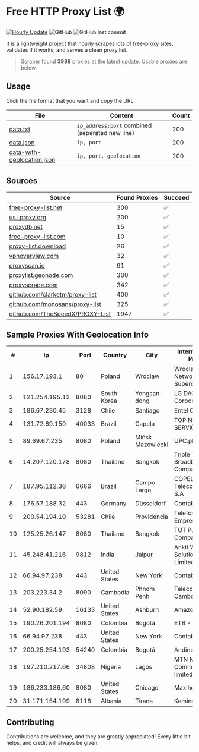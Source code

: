 
# Free HTTP Proxy List 🌍

[![Hourly Update](https://github.com/mertguvencli/http-proxy-list/actions/workflows/main.yml/badge.svg?branch=main)](https://github.com/mertguvencli/http-proxy-list/actions/workflows/main.yml)
![GitHub](https://img.shields.io/github/license/mertguvencli/http-proxy-list)
![GitHub last commit](https://img.shields.io/github/last-commit/mertguvencli/http-proxy-list)

It is a lightweight project that hourly scrapes lots of free-proxy sites, validates if it works, and serves a clean proxy list.


> Scraper found **3988** proxies at the latest update. Usable proxies are below.

## Usage

Click the file format that you want and copy the URL.


|File|Content|Count|
|----|-------|-----|
|[data.txt](https://raw.githubusercontent.com/mertguvencli/http-proxy-list/main/proxy-list/data.txt)|`ip_address:port` combined (seperated new line)|200|
|[data.json](https://raw.githubusercontent.com/mertguvencli/http-proxy-list/main/proxy-list/data.json)|`ip, port`|200|
|[data-with-geolocation.json](https://raw.githubusercontent.com/mertguvencli/http-proxy-list/main/proxy-list/data-with-geolocation.json)|`ip, port, geolocation`|200|

## Sources

|Source|Found Proxies|Succeed|
|------|-------------|-------|
|[free-proxy-list.net](https://free-proxy-list.net)|300|✅|
|[us-proxy.org](https://www.us-proxy.org)|200|✅|
|[proxydb.net](http://proxydb.net)|15|✅|
|[free-proxy-list.com](https://free-proxy-list.com/?page=&port=&type%5B%5D=http&type%5B%5D=https&up_time=0&search=Search)|10|✅|
|[proxy-list.download](https://www.proxy-list.download/HTTP)|26|✅|
|[vpnoverview.com](https://vpnoverview.com/privacy/anonymous-browsing/free-proxy-servers)|32|✅|
|[proxyscan.io](https://www.proxyscan.io)|91|✅|
|[proxylist.geonode.com](https://proxylist.geonode.com/api/proxy-list?limit=300&page=1&sort_by=lastChecked&sort_type=desc&protocols=http,https)|300|✅|
|[proxyscrape.com](https://api.proxyscrape.com/v2/?request=displayproxies&protocol=http&timeout=10000&country=all&ssl=all&anonymity=all)|342|✅|
|[github.com/clarketm/proxy-list](https://raw.githubusercontent.com/clarketm/proxy-list/master/proxy-list-raw.txt)|400|✅|
|[github.com/monosans/proxy-list](https://raw.githubusercontent.com/monosans/proxy-list/main/proxies/http.txt)|325|✅|
|[github.com/TheSpeedX/PROXY-List](https://raw.githubusercontent.com/TheSpeedX/PROXY-List/master/http.txt)|1947|✅|


## Sample Proxies With Geolocation Info

|#|Ip|Port|Country|City|Internet Service Provider|
|-|--|----|-------|----|-------------------------|
|1|156.17.193.1|80|Poland|Wroclaw|Wroclaw Centre of Networking and Supercomputing|
|2|121.254.195.12|8080|South Korea|Yongsan-dong|LG DACOM Corporation|
|3|186.67.230.45|3128|Chile|Santiago|Entel Chile S.A.|
|4|131.72.69.150|40033|Brazil|Capela|TOP NET SERVIÔOS LTDA|
|5|89.69.67.235|8080|Poland|Mińsk Mazowiecki|UPC.pl|
|6|14.207.120.178|8080|Thailand|Bangkok|Triple T Broadband Public Company Limited|
|7|187.95.112.36|6666|Brazil|Campo Largo|COPEL Telecomunicações S.A|
|8|176.57.188.32|443|Germany|Düsseldorf|Contabo GmbH|
|9|200.54.194.10|53281|Chile|Providencia|Telefonica Empresas|
|10|125.25.26.147|8080|Thailand|Bangkok|TOT Public Company Limited|
|11|45.248.41.216|9812|India|Jaipur|Ankit Wi-fi Solution Private Limited|
|12|66.94.97.238|443|United States|New York|Contabo Inc.|
|13|203.223.34.2|8090|Cambodia|Phnom Penh|Telecom Cambodia (T.C.)|
|14|52.90.182.59|16133|United States|Ashburn|Amazon.com, Inc.|
|15|190.26.201.194|8080|Colombia|Bogotá|ETB - Colombia|
|16|66.94.97.238|443|United States|New York|Contabo Inc.|
|17|200.25.254.193|54240|Colombia|Bogotá|Andinet ON Line|
|18|197.210.217.66|34808|Nigeria|Lagos|MTN NIGERIA Communication limited|
|19|186.233.186.60|8080|United States|Chicago|Maxihost LTDA|
|20|31.171.154.199|8118|Albania|Tirana|Keminet Ltd|



## Contributing

Contributions are welcome, and they are greatly appreciated! Every
little bit helps, and credit will always be given.

